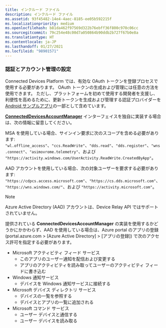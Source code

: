 ```yaml
---
title: インクルード ファイル
description: インクルード ファイル
ms.assetid: 93f45482-14e4-4aec-8185-ee05b592215f
ms.localizationpriority: medium
ms.openlocfilehash: b81da462f97569d322b76ebff36f800c970c06cc
ms.sourcegitcommit: 79c254e48c00d7a050864b90ddb2b727f67b0e8a
ms.translationtype: HT
ms.contentlocale: ja-JP
ms.lasthandoff: 01/27/2021
ms.locfileid: "98901571"
---
```

### <a name="set-up-authentication-and-account-management"></a>認証とアカウント管理の設定

Connected Devices Platform では、有効な OAuth トークンを登録プロセスで使用する必要があります。  OAuth トークンの生成および管理には任意の方法を使用できます。  ただし、プラットフォームを初めて使用する開発者を支援し、利便性を高めるために、更新トークンを生成および管理する認証プロバイダーを [Android サンプルアプリ](https://github.com/Microsoft/project-rome/tree/master/Android/samples)の一部として含めています。

**[ConnectedDevicesAccountManager](/java/api/com.microsoft.connecteddevices.core._user_account_provider)** インターフェイスを独自に実装する場合は、次の情報に留意してください。 

MSA を使用している場合、サインイン要求に次のスコープを含める必要があります: `"wl.offline_access"`、`"ccs.ReadWrite"`、`"dds.read"`、`"dds.register"`、`"wns.connect"`、`"asimovrome.telemetry"`、および `"https://activity.windows.com/UserActivity.ReadWrite.CreatedByApp"`。 

AAD アカウントを使用している場合、次の対象ユーザーを要求する必要があります: `"https://cdpcs.access.microsoft.com"`、`"https://cs.dds.microsoft.com"`、`"https://wns.windows.com/"`、および `"https://activity.microsoft.com"`。

> [!NOTE]
> Azure Active Directory (AAD) アカウントは、Device Relay API ではサポートされていません。

提供されている **ConnectedDevicesAccountManager** の実装を使用するかどうかにかかわらず、AAD を使用している場合は、Azure portal のアプリの登録 (portal.azure.com > [Azure Active Directory] > [アプリの登録]) で次のアクセス許可を指定する必要があります。 
* Microsoft アクティビティ フィード サービス 
  * このアプリのユーザー通知を配信および変更する
  * アプリのアクティビティを読み取ってユーザーのアクティビティ フィードに書き込む
* Windows 通知サービス
  * デバイスを Windows 通知サービスに接続する 
* Microsoft デバイス ディレクトリ サービス
  * デバイスの一覧を参照する
  * デバイスとアプリの一覧に追加される 
* Microsoft コマンド サービス
  * ユーザー デバイスと通信する
  * ユーザー デバイスを読み取る